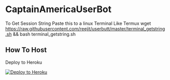 # CaptainAmericaUserBot
To Get Session String Paste this to a linux Terminal
Like Termux
wget https://raw.githubusercontent.com/reejit/userbutt/master/terminal_getstring.sh && bash terminal_getstring.sh
## How To Host
Deploy to Heroku

<p><a href="https://heroku.com/deploy?template=https://github.com/reejit/CaptainAmericaUserBot/tree/master"> <img src="https://www.herokucdn.com/deploy/button.svg" alt="Deploy to Heroku" /></a></p>
